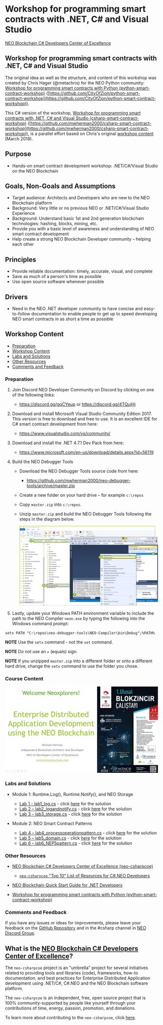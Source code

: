 # Workshop for programming smart contracts with .NET, C# and Visual Studio

[NEO Blockchain C# Developers Center of Excellence](https://github.com/mwherman2000/neo-csharpcoe/blob/master/README.md)

## Workshop for programming smart contracts with .NET, C# and Visual Studio

The original idea as well as the structure, and content of this workshop was created by Chris Hager (@metachris) for the NEO Python community: [Workshop for programming smart contracts with Python (python-smart-contract-workshop)](https://github.com/CityOfZion/python-smart-contract-workshop) ([https://github.com/CityOfZion/python-smart-contract-workshop](https://github.com/CityOfZion/python-smart-contract-workshop)).

This C# version of the workshop, [Workshop for programming smart contracts with .NET, C# and Visual Studio (csharp-smart-contract-workshop)](https://github.com/mwherman2000/csharp-smart-contract-workshop) ([https://github.com/mwherman2000/csharp-smart-contract-workshop](https://github.com/mwherman2000/csharp-smart-contract-workshop)), is a parallel effort based on Chris's original [workshop content](https://github.com/CityOfZion/python-smart-contract-workshop) (March 2018).

## Purpose

* Hands-on smart contract development workshop: .NET/C#/Visual Studio on the NEO Blockchain

## Goals, Non-Goals and Assumptions

* Target audience: Architects and Developers who are new to the NEO Blockchain platform
* Background: Very little or no previous NEO or .NET/C#/Visual Studio Experience
* Background: Understand basic 1st and 2nd generation blockchain technologies: hashing, blocks, mining, etc.
* Provide you with a basic level of awareness and understanding of NEO smart contract development
* Help create a strong NEO Blockchain Developer community – helping each other

## Principles

* Provide reliable documentation: timely, accurate, visual, and complete
* Save as much of a person's time as possible
* Use open source software whenever possible

## Drivers

* Need in the NEO .NET developer community to have concise and easy-to-follow documentation to enable people to get up to speed developing NEO smart contracts in as short a time as possible

## Workshop Content

* [Preparation](https://github.com/mwherman2000/csharp-smart-contract-workshop#preparation)
* [Workshop Content](https://github.com/mwherman2000/csharp-smart-contract-workshop#course-content)
* [Labs and Solutions](https://github.com/mwherman2000/csharp-smart-contract-workshop#labs-and-solutions)
* [Other Resources](https://github.com/mwherman2000/csharp-smart-contract-workshop#other-resources)
* [Comments and Feedback](https://github.com/mwherman2000/csharp-smart-contract-workshop#comments-and-feedback)

### Preparation

1. Join Discord NEO Developer Community on Discord by clicking on one of the following links: 
   * https://discord.gg/gqCYeup or https://discord.gg/4TQujHj 
2. Download and install Microsoft Visual Studio Community Edition 2017. This version is free to download and free to use. It is an excellent IDE for C# smart contract development from here: 
   * https://www.visualstudio.com/vs/community/
3. Download and install the .NET 4.7.1 Dev Pack from here:
   *  https://www.microsoft.com/en-us/download/details.aspx?id=56119
4. Build the NEO Debugger Tools
   * Download the NEO Debugger Tools source code from here:    
      * https://github.com/mwherman2000/neo-debugger-tools/archive/master.zip
   * Create a new folder on your hard drive – for example `c:\repos`   
   * Copy `master.zip` into `c:\repos`.
   * Unzip `master.zip` and build the NEO Debugger Tools following the steps in the diagram below.

      ![Build the NEO Debugger Tools](./images/neo-debugger-tools-build.png) 

5. Lastly, update your Windows PATH environment variable to include the path to the NEO Compiler `neon.exe` by typing the following into the Windows command prompt:

```
setx PATH "C:\repos\neo-debugger-tools\NEO-Compiler\bin\Debug";%PATH%
```

**NOTE** Use the `setx` command - not the `set` command.

**NOTE** Do not use an `=` (equals) sign.

**NOTE** If you unzipped `master.zip` into a different folder or onto a different hard drive, change the `setx` command to use the folder you chose. 


### Course Content

[![NEO Enterprise dApp Workshop-Ankara-2018-04-02](./Docs/NEO%20Enterprise%20dApp%20Workshop-Ankara-2018-04-02.png)](./Docs/NEO%20Enterprise%20dApp%20Workshop-Ankara-2018-04-02.pdf)

### Labs and Solutions

* Module 1: Runtime.Log(), Runtime.Notify(), and NEO Storage

    * [Lab 1 - lab1_log.cs](./csharp-examples/lab1_log/lab1_log.cs) - click [here](./csharp-examples/lab1_log/lab1_log.cs) for the solution
    * [Lab 2 – lab2_logandnotify.cs](./csharp-examples/lab2_logandnotify/lab2_logandnotify.cs) - click [here](./csharp-examples/lab2_logandnotify/lab2_logandnotify.cs) for the solution
    * [Lab 3 – lab3_storage.cs](./csharp-examples/lab3_storage/lab3_storage.cs) - click [here](./csharp-examples/lab3_storage/lab3_storage.cs) for the solution

* Module 2: NEO Smart Contract Patterns

   * [Lab 4 – lab4_processoperationpattern.cs](./csharp-examples/lab4_processoperationpattern/lab4_processoperationpattern.cs) - click [here](./csharp-examples/lab4_processoperationpattern/lab4_processoperationpattern.cs) for the solution
   * [Lab 5 – lab5_domain.cs](./csharp-examples/lab5_domain/lab5_domain.cs) - click [here](./csharp-examples/lab5_domain/lab5_domain.cs) for the solution
   * [Lab 6 – lab6_NEP5pattern.cs](./csharp-examples/lab6_NEP5pattern/lab6_NEP5pattern.cs) - click [here](./csharp-examples/lab6_NEP5pattern/lab6_NEP5pattern.cs) for the solution


### Other Resources

* [NEO Blockchain C# Developers Center of Excellence (neo-csharpcoe)](https://github.com/mwherman2000/neo-csharpcoe/blob/master/README.md)
   * [`neo-csharpcoe` "Top 10" List of Resources for C#.NEO Developers](https://github.com/mwherman2000/neo-csharpcoe/blob/master/README.md#neo-csharpcoe-top-10-list-of-resources-for-cneo-developers)

* [NEO Blockchain Quick Start Guide for .NET Developers](https://github.com/mwherman2000/neo-dotnetquickstart/blob/master/README.md)

* [Workshop for programming smart contracts with Python (python-smart-contract-workshop)](https://github.com/CityOfZion/python-smart-contract-workshop) 

### Comments and Feedback

If you have any issues or ideas for improvements, please leave your feedback on the [GitHub Repository](https://github.com/mwherman2000/csharp-smart-contract-workshop) and in the #csharp channel in [NEO Discord Group](https://discord.gg/R8v48YA).


## What is the [NEO Blockchain C# Developers Center of Excellence](https://github.com/mwherman2000/neo-csharpcoe/blob/master/README.md)?

The `neo-csharpcoe` project is an "umbrella" project for several initiatives related to providing tools and libraries (code), frameworks, how-to documentation, and best practices for Enterprise Distributed Application development using .NET/C#, C#.NEO and the NEO Blockchain software platform.

The `neo-csharpcoe` is an independent, free, open source project that is 100% community-supported by people like yourself through your contributions of time, energy, passion, promotion, and donations.

To learn more about contributing to the `neo-csharpcoe`, click [here](https://github.com/mwherman2000/neo-csharpcoe/blob/master/CONTRIBUTE.md).